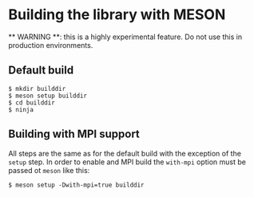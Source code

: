 # Building the library with MESON

** WARNING **: this is a highly experimental feature. Do not use this in production environments.

## Default build

```{bash}
$ mkdir builddir
$ meson setup builddir
$ cd builddir
$ ninja
```


## Building with MPI support

All steps are the same as for the default build with the exception of the `setup` step.
In order to enable and MPI build the `with-mpi` option must be passed ot `meson` like this:

```{bash}
$ meson setup -Dwith-mpi=true builddir
```